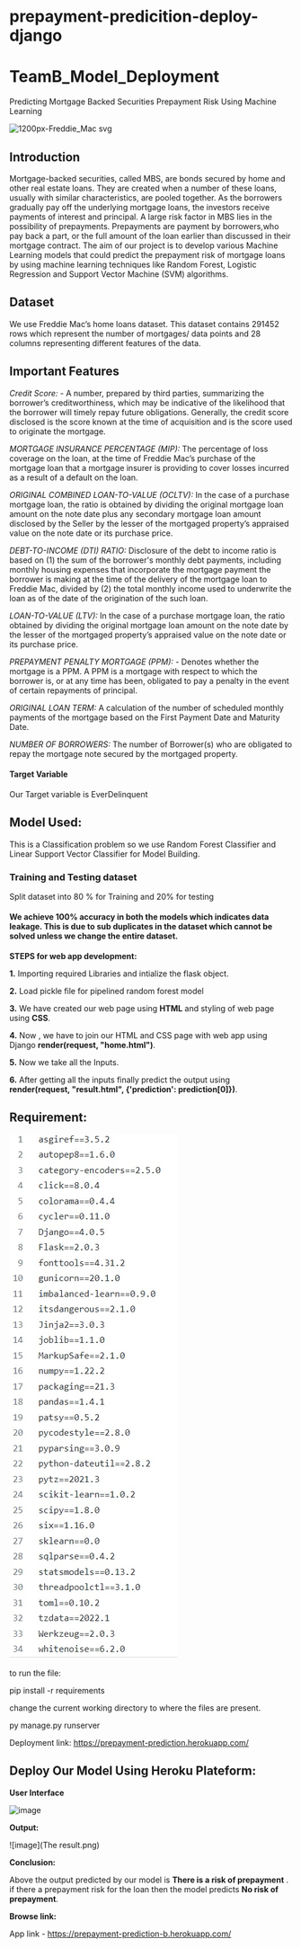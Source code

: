 # prepayment-predicition-deploy-django

# TeamB_Model_Deployment
Predicting Mortgage Backed Securities Prepayment Risk Using Machine Learning

![1200px-Freddie_Mac svg](https://user-images.githubusercontent.com/78646864/136017729-8b90fe01-9fdc-4840-8887-b271c266e51c.png)



## Introduction
Mortgage-backed securities, called MBS, are bonds secured by home and other real estate loans. They are created when a number of these loans, usually with similar characteristics, are pooled together. As the borrowers gradually pay off the underlying mortgage loans, the investors receive payments of interest and principal. A large risk factor in MBS lies in the possibility of prepayments. Prepayments are payment by borrowers,who pay back a part, or the full amount of the loan earlier than discussed in their mortgage contract. The aim of our project is to develop various Machine Learning models that could predict the prepayment risk of mortgage loans by using machine learning techniques like Random Forest, Logistic Regression and Support Vector Machine (SVM) algorithms.

## Dataset
We use Freddie Mac’s home loans dataset. This dataset contains 291452 rows which represent the number of mortgages/ data points and 28 columns representing different features of the data.

## Important Features

*Credit Score:* - A number, prepared by third parties, summarizing the borrower’s creditworthiness, which may be indicative of the likelihood that the borrower will timely repay future obligations. Generally, the credit score disclosed is the score known at the time of acquisition and is the score used to originate the mortgage.

*MORTGAGE INSURANCE PERCENTAGE (MIP):* The percentage of loss coverage on the loan, at the time of Freddie Mac’s purchase of the mortgage loan that a mortgage insurer is providing to cover losses incurred as a result of a default on the loan.

*ORIGINAL COMBINED LOAN-TO-VALUE (OCLTV):* In the case of a purchase mortgage loan, the ratio is obtained by dividing the original mortgage loan amount on the note date plus any secondary mortgage loan amount disclosed by the Seller by the lesser of the mortgaged property’s appraised value on the note date or its purchase price.

*DEBT-TO-INCOME (DTI) RATIO:* Disclosure of the debt to income ratio is based on (1) the sum of the borrower's monthly debt payments, including monthly housing expenses that incorporate the mortgage payment the borrower is making at the time of the delivery of the mortgage loan to Freddie Mac, divided by (2) the total monthly income used to underwrite the loan as of the date of the origination of the such loan.

*LOAN-TO-VALUE (LTV):* In the case of a purchase mortgage loan, the ratio obtained by dividing the original mortgage loan amount on the note date by the lesser of the mortgaged property’s appraised value on the note date or its purchase price.

*PREPAYMENT PENALTY MORTGAGE (PPM):* - Denotes whether the mortgage is a PPM. A PPM is a mortgage with respect to which the borrower is, or at any time has been, obligated to pay a penalty in the event of certain repayments of principal.

*ORIGINAL LOAN TERM:* A calculation of the number of scheduled monthly payments of the mortgage based on the First Payment Date and Maturity Date.

*NUMBER OF BORROWERS:* The number of Borrower(s) who are obligated to repay the mortgage note secured by the mortgaged property.

#### Target Variable
Our Target variable is EverDelinquent

## Model Used:
This is a Classification problem so we use Random Forest Classifier and Linear Support Vector Classifier for Model Building.
### Training and Testing dataset
Split dataset into 80 % for Training and 20% for testing

#### We achieve 100% accuracy in both the models which indicates data leakage. This is due to sub duplicates in the dataset which cannot be solved unless we change the entire dataset.


**STEPS for web app development:**

**1.** Importing required Libraries and intialize the flask object.

**2.** Load pickle file for pipelined random forest model

**3.** We have created our web page using **HTML** and styling of web page using **CSS**.

**4.** Now , we have to join our HTML and CSS page with web app using Django **render(request, "home.html")**.

**5.** Now we take all the Inputs.

**6.** After getting all the inputs finally predict the output using **render(request, "result.html", {'prediction': prediction[0]})**.

## Requirement:

![image](requirements.png)

to run the file:

pip install -r requirements

change the current working directory to where the files are present.

py manage.py runserver

Deployment link: https://prepayment-prediction.herokuapp.com/

## Deploy Our Model Using Heroku Plateform:

**User Interface**

![image](home-form.png)

**Output:**

![image](The result.png)

**Conclusion:**

Above the output predicted by our model is **There is a risk of prepayment** .
if there a prepayment risk for the loan then the model predicts **No risk of prepayment**.

**Browse link:**

App link - https://prepayment-prediction-b.herokuapp.com/
